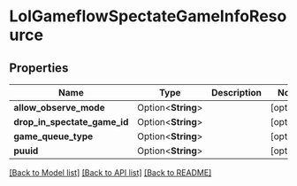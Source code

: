 # LolGameflowSpectateGameInfoResource

## Properties

Name | Type | Description | Notes
------------ | ------------- | ------------- | -------------
**allow_observe_mode** | Option<**String**> |  | [optional]
**drop_in_spectate_game_id** | Option<**String**> |  | [optional]
**game_queue_type** | Option<**String**> |  | [optional]
**puuid** | Option<**String**> |  | [optional]

[[Back to Model list]](../README.md#documentation-for-models) [[Back to API list]](../README.md#documentation-for-api-endpoints) [[Back to README]](../README.md)



